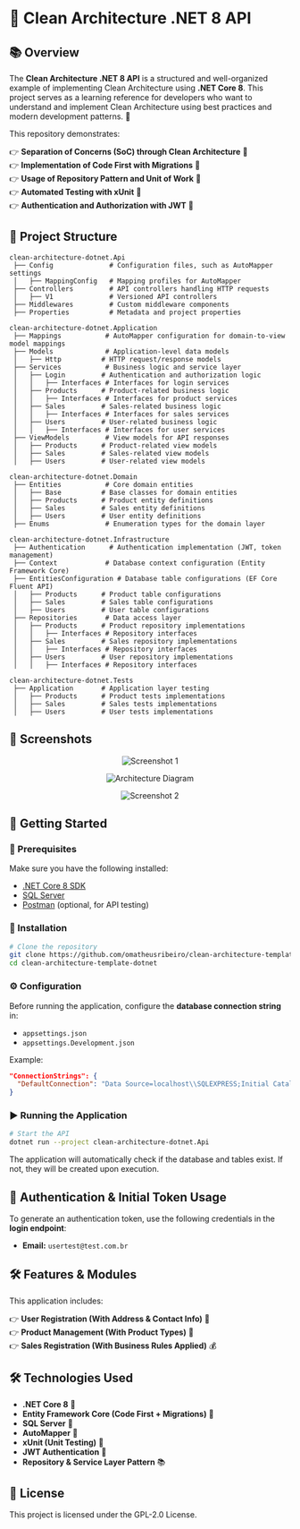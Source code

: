 # 📌 Clean Architecture .NET 8 API

## 📚 Overview
The **Clean Architecture .NET 8 API** is a structured and well-organized example of implementing Clean Architecture using **.NET Core 8**. This project serves as a learning reference for developers who want to understand and implement Clean Architecture using best practices and modern development patterns. 🚀

This repository demonstrates:

👉 **Separation of Concerns (SoC) through Clean Architecture** 🏰  
👉 **Implementation of Code First with Migrations** 🛂  
👉 **Usage of Repository Pattern and Unit of Work** 🔄  
👉 **Automated Testing with xUnit** 🧪  
👉 **Authentication and Authorization with JWT** 🔑   

## 🏰 Project Structure
```
clean-architecture-dotnet.Api
 ├── Config              # Configuration files, such as AutoMapper settings
 │   ├── MappingConfig   # Mapping profiles for AutoMapper
 ├── Controllers         # API controllers handling HTTP requests
 │   ├── V1              # Versioned API controllers
 ├── Middlewares         # Custom middleware components
 ├── Properties          # Metadata and project properties

clean-architecture-dotnet.Application
 ├── Mappings           # AutoMapper configuration for domain-to-view model mappings
 ├── Models             # Application-level data models
 │   ├── Http          # HTTP request/response models
 ├── Services           # Business logic and service layer
 │   ├── Login         # Authentication and authorization logic
 │   │   ├── Interfaces # Interfaces for login services
 │   ├── Products      # Product-related business logic
 │   │   ├── Interfaces # Interfaces for product services
 │   ├── Sales         # Sales-related business logic
 │   │   ├── Interfaces # Interfaces for sales services
 │   ├── Users         # User-related business logic
 │   │   ├── Interfaces # Interfaces for user services
 ├── ViewModels         # View models for API responses
 │   ├── Products      # Product-related view models
 │   ├── Sales         # Sales-related view models
 │   ├── Users         # User-related view models

clean-architecture-dotnet.Domain
 ├── Entities           # Core domain entities
 │   ├── Base          # Base classes for domain entities
 │   ├── Products      # Product entity definitions
 │   ├── Sales         # Sales entity definitions
 │   ├── Users         # User entity definitions
 ├── Enums              # Enumeration types for the domain layer

clean-architecture-dotnet.Infrastructure
 ├── Authentication      # Authentication implementation (JWT, token management)
 ├── Context            # Database context configuration (Entity Framework Core)
 ├── EntitiesConfiguration # Database table configurations (EF Core Fluent API)
 │   ├── Products      # Product table configurations
 │   ├── Sales         # Sales table configurations
 │   ├── Users         # User table configurations
 ├── Repositories       # Data access layer
 │   ├── Products      # Product repository implementations
 │   │   ├── Interfaces # Repository interfaces
 │   ├── Sales         # Sales repository implementations
 │   │   ├── Interfaces # Repository interfaces
 │   ├── Users         # User repository implementations
 │   │   ├── Interfaces # Repository interfaces

clean-architecture-dotnet.Tests
 ├── Application       # Application layer testing
 │   ├── Products      # Product tests implementations
 │   ├── Sales         # Sales tests implementations
 │   ├── Users         # User tests implementations
```

## 🎼 Screenshots
<p align="center">
  <img src="https://github.com/user-attachments/assets/eec7416c-dc82-4a9f-8a8f-c1cb6439b8a4" alt="Screenshot 1">
</p>
<p align="center">
  <img src="https://github.com/user-attachments/assets/ac84c606-b79e-49fb-a632-01cb51b55d6d" alt="Architecture Diagram">
</p>
<p align="center">
  <img src="https://github.com/user-attachments/assets/53ace5f6-274a-4d5e-b38f-e57d689db2f7" alt="Screenshot 2">
</p>

## 🚀 Getting Started

### 📝 Prerequisites
Make sure you have the following installed:
- [.NET Core 8 SDK](https://dotnet.microsoft.com/download/dotnet/8.0)
- [SQL Server](https://www.microsoft.com/en-us/sql-server/sql-server-downloads)
- [Postman](https://www.postman.com/) (optional, for API testing)

### 🔧 Installation
```bash
# Clone the repository
git clone https://github.com/omatheusribeiro/clean-architecture-template-dotnet.git
cd clean-architecture-template-dotnet
```

### ⚙️ Configuration
Before running the application, configure the **database connection string** in:
- `appsettings.json`
- `appsettings.Development.json`

Example:
```json
"ConnectionStrings": {
  "DefaultConnection": "Data Source=localhost\\SQLEXPRESS;Initial Catalog=clean-architecture-dotnet;Integrated Security=True;TrustServerCertificate=True"
}
```

### ▶️ Running the Application
```bash
# Start the API
dotnet run --project clean-architecture-dotnet.Api
```
The application will automatically check if the database and tables exist. If not, they will be created upon execution.

## 🔑 Authentication & Initial Token Usage
To generate an authentication token, use the following credentials in the **login endpoint**:
- **Email:** `usertest@test.com.br`

## 🛠️ Features & Modules
This application includes:

👉 **User Registration (With Address & Contact Info)** 👤  
👉 **Product Management (With Product Types)** 🛂  
👉 **Sales Registration (With Business Rules Applied)** 💰  

## 🛠️ Technologies Used
- **.NET Core 8** 🚀
- **Entity Framework Core (Code First + Migrations)** 🏰
- **SQL Server** 📂
- **AutoMapper** 🔄
- **xUnit (Unit Testing)** 🧪
- **JWT Authentication** 🔑
- **Repository & Service Layer Pattern** 📚

## 📄 License
This project is licensed under the GPL-2.0 License.

